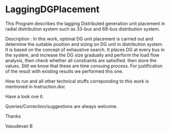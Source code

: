 # LaggingDGPlacement
This Program describes the lagging Distributed generation unit placement in radial distribution system such as 33-bus and 69-bus distribution system.

Description :
   In this work, optimal DG unit placement is carried out and determine the suitable position and sizing on DG unit in distribution system. It is based on the concept of exhaustive search. It places DG at every bus in the system, and increase the DG size gradually and perform the load flow analysis, then check whether all constraints are satisified. then store the values. Still we know that these are time consuing process. For justification of the result with existing results we performed this one.

How to run and all other technical stuffs correponding to this work is mentioned in Instruction.doc
   
Have a look ove it.

Queries/Correction/suggestions are always welcome.
   
Thanks

Vasudevan B
